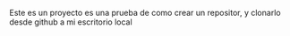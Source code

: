Este es un proyecto es una prueba de como crear un repositor, y clonarlo desde github a mi escritorio local
